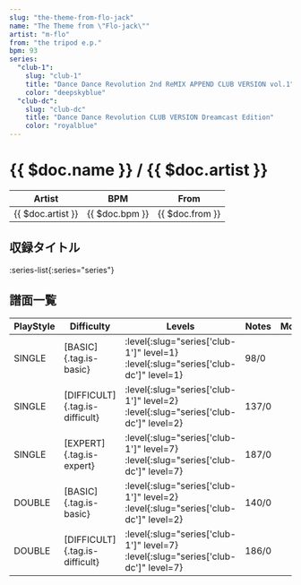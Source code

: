 ```yaml
---
slug: "the-theme-from-flo-jack"
name: "The Theme from \"Flo-jack\""
artist: "m-flo"
from: "the tripod e.p."
bpm: 93
series:
  "club-1":
    slug: "club-1"
    title: "Dance Dance Revolution 2nd ReMIX APPEND CLUB VERSION vol.1"
    color: "deepskyblue"
  "club-dc":
    slug: "club-dc"
    title: "Dance Dance Revolution CLUB VERSION Dreamcast Edition"
    color: "royalblue"
---
```


# {{ $doc.name }} / {{ $doc.artist }}

|Artist|BPM|From|
|------|---|----|
|{{ $doc.artist }}|{{ $doc.bpm }}|{{ $doc.from }}|

## 収録タイトル

:series-list{:series="series"}

## 譜面一覧

|PlayStyle|Difficulty|Levels|Notes|Movie|
|---------|----------|------|-----|-----|
|SINGLE|[BASIC]{.tag.is-basic}|:level{:slug="series['club-1']" level=1} :level{:slug="series['club-dc']" level=1}|98/0||
|SINGLE|[DIFFICULT]{.tag.is-difficult}|:level{:slug="series['club-1']" level=2} :level{:slug="series['club-dc']" level=2}|137/0||
|SINGLE|[EXPERT]{.tag.is-expert}|:level{:slug="series['club-1']" level=7} :level{:slug="series['club-dc']" level=7}|187/0||
|DOUBLE|[BASIC]{.tag.is-basic}|:level{:slug="series['club-1']" level=2} :level{:slug="series['club-dc']" level=2}|140/0||
|DOUBLE|[DIFFICULT]{.tag.is-difficult}|:level{:slug="series['club-1']" level=7} :level{:slug="series['club-dc']" level=7}|186/0||
